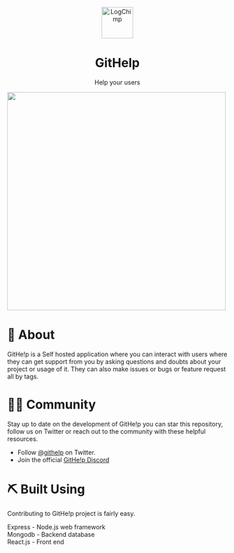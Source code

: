 <p align="center">
    <img src="https://sampathbandla.com/wp-content/uploads/2020/09/logoonly.svg" alt="LogChimp" height="72" />
</p>
<h1 align="center">
  GitHelp
</h1>
<p align="center">
	Help your users
</p>
<a href="http://githelp.sampathbandla.com">
 <img align="center" height="500px" src="https://sampathbandla.com/wp-content/uploads/2020/09/Screenshot-32.png">
</a>
<h1>
   🧐 About
</h1>
<p>
	GitHe!p is a Self hosted application where you can interact with users where they can get support from you by asking questions and doubts about your project or usage of it. They can also make issues or bugs or feature request all by tags.
</p>
<h1>🤝🏻 Community</h1>

Stay up to date on the development of GitHe!p you can star this repository, follow us on Twitter or reach out to the community with these helpful resources.

- Follow [@githelp](https://twitter.com/githelpbysam) on Twitter.
- Join the official [GitHe!p Discord](https://discord.gg/meMpUMM)
<h1>⛏️ Built Using</h1>
Contributing to GitHe!p project is fairly easy.

Express - Node.js web framework<br>
Mongodb - Backend database<br>
React.js - Front end<br>
